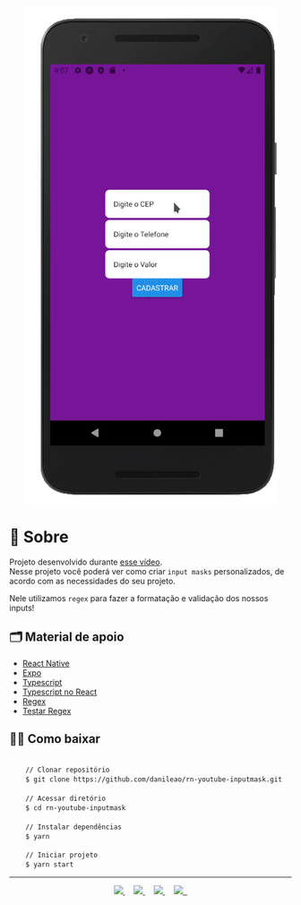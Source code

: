 <p align="center">
    <img src="_demo.gif">
</p>

# 🔖 Sobre

Projeto desenvolvido durante <a href="https://youtu.be/tKZ8ku8ZnW4">esse vídeo</a>.
<br/>
Nesse projeto você poderá ver como criar `input masks` personalizados, de acordo com as necessidades do seu projeto.

Nele utilizamos `regex` para fazer a formatação e validação dos nossos inputs!

## 🗂 Material de apoio

- [React Native](https://reactnative.dev)
- [Expo](https://expo.io)
- [Typescript](https://www.typescriptlang.org/)
- [Typescript no React](https://github.com/typescript-cheatsheets/react-typescript-cheatsheet)
- [Regex](https://developer.mozilla.org/pt-BR/docs/Web/JavaScript/Reference/Global_Objects/RegExp)
- [Testar Regex](https://regexr.com)

## 👍🏻 Como baixar

```bash

    // Clonar repositório
    $ git clone https://github.com/danileao/rn-youtube-inputmask.git

    // Acessar diretório
    $ cd rn-youtube-inputmask

    // Instalar dependências
    $ yarn

    // Iniciar projeto
    $ yarn start
```

---

<p align="center">  
<a target="_blank" href="https://www.youtube.com/danieleleaoevangelista">
<img src="https://raw.githubusercontent.com/danileao/nlw2/master/public/yout.png">
</a> &nbsp; &nbsp;

<a target="_blank" href="https://www.instagram.com/dani_leao/">
<img src="https://raw.githubusercontent.com/danileao/nlw2/master/public/_instagram.png">
</a> &nbsp; &nbsp;

<a target="_blank" href="https://twitter.com/danieleleao">
<img src="https://raw.githubusercontent.com/danileao/nlw2/master/public/_twitter.png">
</a> &nbsp; &nbsp;

<a target="_blank" href="https://www.linkedin.com/in/daniele-leão-evangelista-5540ab25/">
<img src="https://raw.githubusercontent.com/danileao/nlw2/master/public/_linkedin.png"> &nbsp;
</a>
</p>
